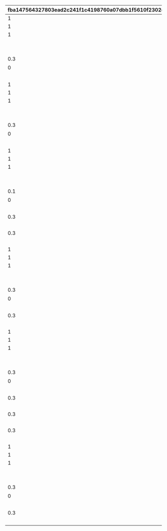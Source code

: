 |fba147564327803ead2c241f1c4198760a07dbb1f5610f2302e7d7a6cfff068a|92fdb5892460c2dc21332556ef87a3d5a55a19f5b7e5e6eae5eb4b1750b6a83a|b3407d804d0814a5cc35135bc1d005bd8e40374e877d96c0d87716b2f0337aa9|9f7c2ddf7a1a18ee0fbc8107273dc97210f493225ac9df2fcee856fa32e5b8c2|d0285e768da81b1ede6ccc4cb45d352e3da22157617fb86bd9e11cc5b39457b5|56ed5000cd1004e0f4524a49a213d4e9dd63e4f4d821bc6eef9d116b55f6ab8d|0952f994c48364d419c3530e28be21a39583d9a3508a81f476ff60ba49e9be80|18cbd3089a3ab7c58e13fddcfc6b11d3e9d351236b8ef5cba05fb5db8d0d5a07|c65fe84f61d18aa75a48b65c8d0778aec4605e53943c797ff7f1f3f9651ca962|79fe7a128d0659ac3be98b28d327359c31509a29812ab01e4fe86f4d3f219e10|3d6d5ccade154f3de797ea9455df8bdff6caac15f385fc85447b9dfc1c2a594c|
| --- | --- | --- | --- | --- | --- | --- | --- | --- | --- | --- |
|1|5|850|102611|ttk_idle_def|100|1|1010001|-120|1|1|
|1|31|0|2||0||1010002|1|1|2|
|1|31|-80|1||-120||1010003|1|1|1|
||93||||||1010004||1|1|
||21|0|vo_minigame_1005_top_000||0||1010005||1|vo_minigame_1005|
|0.3|3|0|ttk_doya||ttk_idle_doya|0.3|1010006|1|1|102611|
|0|11|8|任された仕事は\nきちんとやるよ|||0|1010007||1|102611|
||91||||||1010008||1|0|
|1|5|850|102611|ttk_idle_def|100|1|1020001|-120|2|1|
|1|31|0|2||0||1020002|1|2|2|
|1|31|-80|1||-120||1020003|1|2|1|
||93||||||1020004||2|1|
||21|0|vo_minigame_1005_top_001||0||1020005||2|vo_minigame_1005|
|0.3|3|0|ttk_idle_smile||ttk_idle_def|0.3|1020006|1|2|102611|
|0|11|8|あたしの前に\n現れたこと\n後悔させてあげる|||0|1020007||2|102611|
||91||||||1020008||2|0|
|1|5|850|102611|ttk_idle_def|100|1|1030001|-120|3|1|
|1|31|0|2||0||1030002|1|3|2|
|1|31|-80|1||-120||1030003|1|3|1|
||93||||||1030004||3|1|
||21|0|vo_minigame_1005_top_002||0||1030005||3|vo_minigame_1005|
|0.1|3|0|ttk_joy||ttk_idle_joy|0.3|1030006|1|3|102611|
|0|11|8|コツをつかめば\n結構楽しいかも\nいや、労働は労働か…|||0|1030007||3|102611|
||93||||||1030008||3|2.2|
|0.3|3|1|ttk_talk_sad|||0.3|1030009||3|102611|
||93||||||1030010||3|3|
|0.3|3|1|ttk_idle_def|||0.3|1030011||3|102611|
||91||||||1030012||3|0|
|1|5|850|102611|ttk_idle_def|100|1|1040001|-120|4|1|
|1|31|0|2||0||1040002|1|4|2|
|1|31|-80|1||-120||1040003|1|4|1|
||93||||||1040004||4|1|
||21|0|vo_minigame_1005_top_003||0||1040005||4|vo_minigame_1005|
|0.3|3|0|ttk_shock||ttk_idle_shock|0.3|1040006|1|4|102611|
|0|11|8|ねずみのことなんか\n知りたくないよ\nはぁ…めんどくさい|||0|1040007||4|102611|
||93||||||1040008||4|5|
|0.3|3|1|ttk_idle_def|||0.3|1040009||4|102611|
||93||||||1040010||4|0.7|
|1|5|850|102611|ttk_idle_def|100|1|1050001|-120|5|1|
|1|31|0|2||0||1050002|1|5|2|
|1|31|-80|1||-120||1050003|1|5|1|
||93||||||1050004||5|1|
||21|0|vo_minigame_1005_top_004||0||1050005||5|vo_minigame_1005|
|0.3|3|0|ttk_surprise|||0.3|1050006||5|102611|
|0|11|8|うわっ！？\nこっちこないでよ！\nはぁ…チマチマ\n追い払うのは大変だ…|||0|1050007||5|102611|
||93||||||1050008||5|0.9|
|0.3|3|1|ttk_talk_anger|||0.3|1050009||5|102611|
||93||||||1050010||5|0.8|
|0.3|3|0|ttk_sad||ttk_talk_sad|0.3|1050011|1|5|102611|
||93||||||1050012||5|5|
|0.3|3|1|ttk_idle_def|||0.3|1050013||5|102611|
||91||||||1050014||5|0|
|1|5|850|102611|ttk_idle_def|100|1|1060001|-120|6|1|
|1|31|0|2||0||1060002|1|6|2|
|1|31|-80|1||-120||1060003|1|6|1|
||93||||||1060004||6|1|
||21|0|vo_minigame_1005_top_005||0||1060005||6|vo_minigame_1005|
|0.3|3|1|ttk_idle_worry|||0.3|1060006||6|102611|
|0|11|8|こんなことに\n慣れたくないよ…\nでも牧場のためには\nやるしかないか|||0|1060007||6|102611|
||93||||||1060008||6|7|
|0.3|3|0|ttk_amz||ttk_idle_def|0.3|1060009|1|6|102611|
||91||||||1060010||6|0|